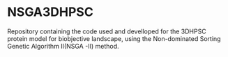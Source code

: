 # NSGA3DHPSC
Repository containing the code used and develloped for the 3DHPSC protein model for biobjective  landscape, using the Non-dominated Sorting Genetic Algorithm II(NSGA -II) method. 
